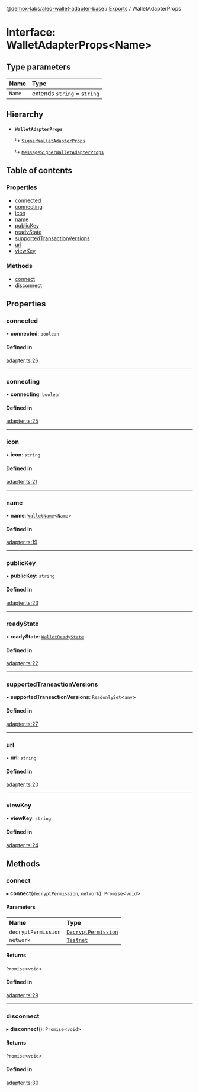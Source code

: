 [@demox-labs/aleo-wallet-adapter-base](../README.md) / [Exports](../modules.md) / WalletAdapterProps

# Interface: WalletAdapterProps<Name\>

## Type parameters

| Name | Type |
| :------ | :------ |
| `Name` | extends `string` = `string` |

## Hierarchy

- **`WalletAdapterProps`**

  ↳ [`SignerWalletAdapterProps`](SignerWalletAdapterProps.md)

  ↳ [`MessageSignerWalletAdapterProps`](MessageSignerWalletAdapterProps.md)

## Table of contents

### Properties

- [connected](WalletAdapterProps.md#connected)
- [connecting](WalletAdapterProps.md#connecting)
- [icon](WalletAdapterProps.md#icon)
- [name](WalletAdapterProps.md#name)
- [publicKey](WalletAdapterProps.md#publickey)
- [readyState](WalletAdapterProps.md#readystate)
- [supportedTransactionVersions](WalletAdapterProps.md#supportedtransactionversions)
- [url](WalletAdapterProps.md#url)
- [viewKey](WalletAdapterProps.md#viewkey)

### Methods

- [connect](WalletAdapterProps.md#connect)
- [disconnect](WalletAdapterProps.md#disconnect)

## Properties

### connected

• **connected**: `boolean`

#### Defined in

[adapter.ts:26](https://github.com/demox-labs/leo-wallet-adapter/blob/e633661/packages/core/base/adapter.ts#L26)

___

### connecting

• **connecting**: `boolean`

#### Defined in

[adapter.ts:25](https://github.com/demox-labs/leo-wallet-adapter/blob/e633661/packages/core/base/adapter.ts#L25)

___

### icon

• **icon**: `string`

#### Defined in

[adapter.ts:21](https://github.com/demox-labs/leo-wallet-adapter/blob/e633661/packages/core/base/adapter.ts#L21)

___

### name

• **name**: [`WalletName`](../modules.md#walletname)<`Name`\>

#### Defined in

[adapter.ts:19](https://github.com/demox-labs/leo-wallet-adapter/blob/e633661/packages/core/base/adapter.ts#L19)

___

### publicKey

• **publicKey**: `string`

#### Defined in

[adapter.ts:23](https://github.com/demox-labs/leo-wallet-adapter/blob/e633661/packages/core/base/adapter.ts#L23)

___

### readyState

• **readyState**: [`WalletReadyState`](../enums/WalletReadyState.md)

#### Defined in

[adapter.ts:22](https://github.com/demox-labs/leo-wallet-adapter/blob/e633661/packages/core/base/adapter.ts#L22)

___

### supportedTransactionVersions

• **supportedTransactionVersions**: `ReadonlySet`<`any`\>

#### Defined in

[adapter.ts:27](https://github.com/demox-labs/leo-wallet-adapter/blob/e633661/packages/core/base/adapter.ts#L27)

___

### url

• **url**: `string`

#### Defined in

[adapter.ts:20](https://github.com/demox-labs/leo-wallet-adapter/blob/e633661/packages/core/base/adapter.ts#L20)

___

### viewKey

• **viewKey**: `string`

#### Defined in

[adapter.ts:24](https://github.com/demox-labs/leo-wallet-adapter/blob/e633661/packages/core/base/adapter.ts#L24)

## Methods

### connect

▸ **connect**(`decryptPermission`, `network`): `Promise`<`void`\>

#### Parameters

| Name | Type |
| :------ | :------ |
| `decryptPermission` | [`DecryptPermission`](../enums/DecryptPermission.md) |
| `network` | [`Testnet`](../enums/WalletAdapterNetwork.md#testnet) |

#### Returns

`Promise`<`void`\>

#### Defined in

[adapter.ts:29](https://github.com/demox-labs/leo-wallet-adapter/blob/e633661/packages/core/base/adapter.ts#L29)

___

### disconnect

▸ **disconnect**(): `Promise`<`void`\>

#### Returns

`Promise`<`void`\>

#### Defined in

[adapter.ts:30](https://github.com/demox-labs/leo-wallet-adapter/blob/e633661/packages/core/base/adapter.ts#L30)
